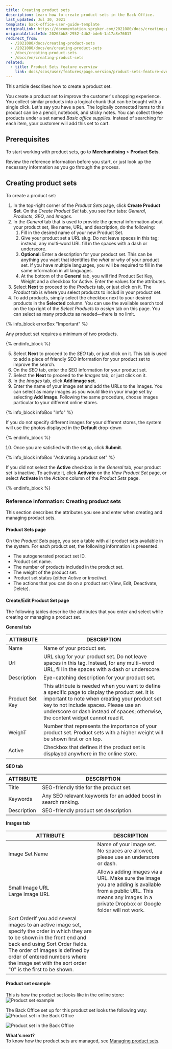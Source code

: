 ```yaml
---
title: Creating product sets
description: Learn how to create product sets in the Back Office.
last_updated: Jul 30, 2021
template: back-office-user-guide-template
originalLink: https://documentation.spryker.com/2021080/docs/creating-product-sets
originalArticleId: 20263bb8-2952-4db2-bde6-1a17a8e76017
redirect_from:
  - /2021080/docs/creating-product-sets
  - /2021080/docs/en/creating-product-sets
  - /docs/creating-product-sets
  - /docs/en/creating-product-sets
related:
  - title: Product Sets feature overview
    link: docs/scos/user/features/page.version/product-sets-feature-overview.html
---
```


This article describes how to create a product set.

You create a product set to improve the customer's shopping experience. You collect similar products into a logical chunk that can be bought with a single click. Let's say you have a pen. The logically connected items to this product can be a pencil, notebook, and sticky notes. You can collect these products under a set named _Basic office supplies_. Instead of searching for each item, your customer will add this set to cart.

## Prerequisites

To start working with product sets, go to **Merchandising** > **Product Sets**.

Review the reference information before you start, or just look up the necessary information as you go through the process.

## Creating product sets

To create a product set:
1. In the top-right corner of the *Product Sets* page, click **Create Product Set**.
    On the *Create Product Set* tab, you see four tabs: *General*, *Products*, *SEO*, and *Images*.
2. In the *General* tab that is used to provide the general information about your product set, like name, URL, and description, do the following:
    1. Fill in the desired name of your new Product Set.
    2. Give your product set a URL slug. Do not leave spaces in this tag; instead, any multi-word URL fill in the spaces with a dash or underscore.
    3. **Optional:** Enter a description for your product set. This can be anything you want that identifies the _what_ or _why_ of your product set.
    If you have multiple languages, you will be required to fill in the same information in all languages.
    4. At the bottom of the **General** tab, you will find Product Set Key, Weight and a checkbox for Active. Enter the values for the attributes.
3. Select **Next** to proceed to the *Products* tab, or just click on it.
    The *Product* tab is where you select products to includ in your product set.
4. To add products, simply select the checkbox next to your desired products in the **Selected** column. You can use the available search tool on the top right of the *Select Products to assign* tab on this page. You can select as many products as needed—there is no limit.

{% info_block errorBox "Important" %}

Any product set requires a minimum of two products.

{% endinfo_block %}

5. Select **Next** to proceed to the *SEO* tab, or just click on it.
    This tab is used to add a piece of friendly SEO information for your product set to improve the search.
6. On the *SEO* tab, enter the SEO information for your product set.
7. Select the **Next** to proceed to the *Images* tab, or just click on it.
8. In the *Images* tab, click **Add image set**.
9. Enter the name of your image set and add the URLs to the images.
You can select as many images as you would like in your image set by selecting **Add Image**.
Following the same procedure, choose images particular to your different online stores.

{% info_block infoBox "Info" %}

If you do not specify different images for your different stores, the system will use the photos displayed in the **Default** drop-down

{% endinfo_block %}

10. Once you are satisfied with the setup, click **Submit**.

{% info_block infoBox "Activating a product set" %}

If you did not select the **Active** checkbox in the *General* tab, your product set is inactive.
To activate it, click **Activate** on the *View Product Set* page, or select **Activate** in the _Actions_ column of the *Product Sets* page.

{% endinfo_block %}

### Reference information: Creating product sets
<a name="reference-information-creating-product-sets"></a>

This section describes the attributes you see and enter when creating and managing product sets.

#### Product Sets page

On the *Product Sets* page, you see a table with all product sets available in the system.
For each product set, the following information is presented:
* The autogenerated product set ID.
* Product set name.
* The number of products included in the product set.
* The weight of the product set.
* Product set status (either *Active* or *Inactive*).
* The actions that you can do on a product set (View, Edit, Deactivate, Delete).

#### Create/Edit Product Set page

The following tables describe the attributes that you enter and select while creating or managing a product set.

**General tab**

| ATTRIBUTE |DESCRIPTION  |
| --- | --- |
| Name | Name of your product set. |
| Url | URL slug for your product set. Do not leave spaces in this tag. Instead, for any multi-word URL, fill in the spaces with a dash or underscore.|
| Description | Eye-catching description for your product set. |
| Product Set Key |This attribute is needed when you want to define a specific page to display the product set. It is important to note when creating your product set key to not include spaces. Please use an underscore or dash instead of spaces; otherwise, the content widget cannot read it. |
| WeighT | Number that represents the importance of your product set. Product sets with a higher weight will be shown first or on top.|
| Active | Checkbox that defines if the product set is displayed anywhere in the online store. |

**SEO tab**

| ATTRIBUTE | DESCRIPTION|
| --- | --- |
| Title | SEO-friendly title for the product set. |
| Keywords| Any SEO relevant keywords for an added boost in search ranking. |
| Description | SEO-friendly product set description.  |

**Images tab**

| ATTRIBUTE | DESCRIPTION|
| --- | --- |
| Image Set Name | Name of your image set. No spaces are allowed, please use an underscore or dash. |
| Small Image URL<br>Large Image URL | Allows adding images via a URL. Make sure the image you are adding is available from a public URL. This means any images in a private Dropbox or Google folder will not work. |
| Sort OrderIf you add several images to an active image set, specify the order in which they are to be shown in the front end and back end using Sort Order fields. The order of images is defined by order of entered numbers where the image set with the sort order "0" is the first to be shown. |  

#### Product set example

This is how the product set looks like in the online store:
![Product set example](https://spryker.s3.eu-central-1.amazonaws.com/docs/User+Guides/Back+Office+User+Guides/Products/Products/Product+Sets/Product+Sets%3A+Reference+Information/product-set-example.png)

The Back Office set up for this product set looks the following way:
![Product set in the Back Office](https://spryker.s3.eu-central-1.amazonaws.com/docs/User+Guides/Back+Office+User+Guides/Products/Products/Product+Sets/Product+Sets%3A+Reference+Information/product-set-in-back-office.png)

![Product set in the Back Office](https://spryker.s3.eu-central-1.amazonaws.com/docs/User+Guides/Back+Office+User+Guides/Products/Products/Product+Sets/Product+Sets%3A+Reference+Information/product-set-example-in-back-office.png)

**What's next?**
<br>To know how the product sets are managed, see [Managing product sets](/docs/scos/user/back-office-user-guides/{{page.version}}/merchandising/product-sets/managing-product-sets.html).
